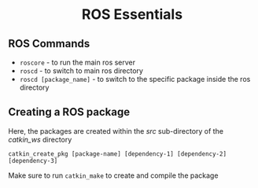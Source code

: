 
<h1 align="center">ROS Essentials</h1>

## ROS Commands
<ul>
  <li><code>roscore</code> - to run the main ros server</li>
  <li><code>roscd</code> - to switch to main ros directory</li>
  <li><code>roscd [package_name]</code> - to switch to the specific package inside the ros directory</li>
</ul>


## Creating a ROS package
Here, the packages are created within the <i>src</i> sub-directory of the <i>catkin_ws</i> directory
<pre><code>catkin_create_pkg [package-name] [dependency-1] [dependency-2] [dependency-3]</code></pre>
Make sure to run <code>catkin_make</code> to create and compile the package
